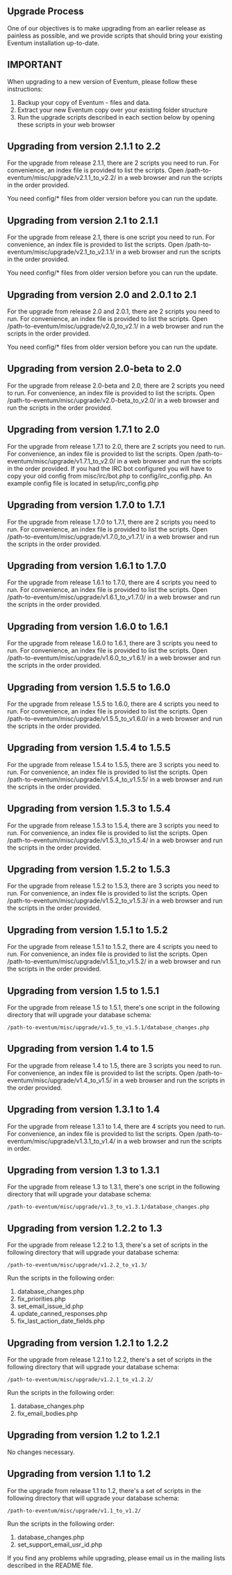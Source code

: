 ## Upgrade Process ##

One of our objectives is to make upgrading from an earlier release as painless as possible, and we provide scripts that should bring your existing Eventum installation up-to-date.

IMPORTANT
---------

When upgrading to a new version of Eventum, please follow these instructions:

1.  Backup your copy of Eventum - files and data.
2.  Extract your new Eventum copy over your existing folder structure
3.  Run the upgrade scripts described in each section below by opening these scripts in your web browser

Upgrading from version 2.1.1 to 2.2
-----------------------------------

For the upgrade from release 2.1.1, there are 2 scripts you need to run. For convenience, an index file is provided to list the scripts. Open /path-to-eventum/misc/upgrade/v2.1.1_to_v2.2/ in a web browser and run the scripts in the order provided.

You need config/\* files from older version before you can run the update.

Upgrading from version 2.1 to 2.1.1
-----------------------------------

For the upgrade from release 2.1, there is one script you need to run. For convenience, an index file is provided to list the scripts. Open /path-to-eventum/misc/upgrade/v2.1_to_v2.1.1/ in a web browser and run the scripts in the order provided.

You need config/\* files from older version before you can run the update.

Upgrading from version 2.0 and 2.0.1 to 2.1
-------------------------------------------

For the upgrade from release 2.0 and 2.0.1, there are 2 scripts you need to run. For convenience, an index file is provided to list the scripts. Open /path-to-eventum/misc/upgrade/v2.0_to_v2.1/ in a web browser and run the scripts in the order provided.

You need config/\* files from older version before you can run the update.

Upgrading from version 2.0-beta to 2.0
--------------------------------------

For the upgrade from release 2.0-beta and 2.0, there are 2 scripts you need to run. For convenience, an index file is provided to list the scripts. Open /path-to-eventum/misc/upgrade/v2.0-beta_to_v2.0/ in a web browser and run the scripts in the order provided.

Upgrading from version 1.7.1 to 2.0
-----------------------------------

For the upgrade from release 1.7.1 to 2.0, there are 2 scripts you need to run. For convenience, an index file is provided to list the scripts. Open /path-to-eventum/misc/upgrade/v1.7.1_to_v2.0/ in a web browser and run the scripts in the order provided. If you had the IRC bot configured you will have to copy your old config from misc/irc/bot.php to config/irc_config.php. An example config file is located in setup/irc_config.php

Upgrading from version 1.7.0 to 1.7.1
-------------------------------------

For the upgrade from release 1.7.0 to 1.7.1, there are 2 scripts you need to run. For convenience, an index file is provided to list the scripts. Open /path-to-eventum/misc/upgrade/v1.7.0_to_v1.7.1/ in a web browser and run the scripts in the order provided.

Upgrading from version 1.6.1 to 1.7.0
-------------------------------------

For the upgrade from release 1.6.1 to 1.7.0, there are 4 scripts you need to run. For convenience, an index file is provided to list the scripts. Open /path-to-eventum/misc/upgrade/v1.6.1_to_v1.7.0/ in a web browser and run the scripts in the order provided.

Upgrading from version 1.6.0 to 1.6.1
-------------------------------------

For the upgrade from release 1.6.0 to 1.6.1, there are 3 scripts you need to run. For convenience, an index file is provided to list the scripts. Open /path-to-eventum/misc/upgrade/v1.6.0_to_v1.6.1/ in a web browser and run the scripts in the order provided.

Upgrading from version 1.5.5 to 1.6.0
-------------------------------------

For the upgrade from release 1.5.5 to 1.6.0, there are 4 scripts you need to run. For convenience, an index file is provided to list the scripts. Open /path-to-eventum/misc/upgrade/v1.5.5_to_v1.6.0/ in a web browser and run the scripts in the order provided.

Upgrading from version 1.5.4 to 1.5.5
-------------------------------------

For the upgrade from release 1.5.4 to 1.5.5, there are 3 scripts you need to run. For convenience, an index file is provided to list the scripts. Open /path-to-eventum/misc/upgrade/v1.5.4_to_v1.5.5/ in a web browser and run the scripts in the order provided.

Upgrading from version 1.5.3 to 1.5.4
-------------------------------------

For the upgrade from release 1.5.3 to 1.5.4, there are 3 scripts you need to run. For convenience, an index file is provided to list the scripts. Open /path-to-eventum/misc/upgrade/v1.5.3_to_v1.5.4/ in a web browser and run the scripts in the order provided.

Upgrading from version 1.5.2 to 1.5.3
-------------------------------------

For the upgrade from release 1.5.2 to 1.5.3, there are 3 scripts you need to run. For convenience, an index file is provided to list the scripts. Open /path-to-eventum/misc/upgrade/v1.5.2_to_v1.5.3/ in a web browser and run the scripts in the order provided.

Upgrading from version 1.5.1 to 1.5.2
-------------------------------------

For the upgrade from release 1.5.1 to 1.5.2, there are 4 scripts you need to run. For convenience, an index file is provided to list the scripts. Open /path-to-eventum/misc/upgrade/v1.5.1_to_v1.5.2/ in a web browser and run the scripts in the order provided.

Upgrading from version 1.5 to 1.5.1
-----------------------------------

For the upgrade from release 1.5 to 1.5.1, there's one script in the following directory that will upgrade your database schema:

`/path-to-eventum/misc/upgrade/v1.5_to_v1.5.1/database_changes.php`

Upgrading from version 1.4 to 1.5
---------------------------------

For the upgrade from release 1.4 to 1.5, there are 3 scripts you need to run. For convenience, an index file is provided to list the scripts. Open /path-to-eventum/misc/upgrade/v1.4_to_v1.5/ in a web browser and run the scripts in the order provided.

Upgrading from version 1.3.1 to 1.4
-----------------------------------

For the upgrade from release 1.3.1 to 1.4, there are 4 scripts you need to run. For convenience, an index file is provided to list the scripts. Open /path-to-eventum/misc/upgrade/v1.3.1_to_v1.4/ in a web browser and run the scripts in order.

Upgrading from version 1.3 to 1.3.1
-----------------------------------

For the upgrade from release 1.3 to 1.3.1, there's one script in the following directory that will upgrade your database schema:

`/path-to-eventum/misc/upgrade/v1.3_to_v1.3.1/database_changes.php`

Upgrading from version 1.2.2 to 1.3
-----------------------------------

For the upgrade from release 1.2.2 to 1.3, there's a set of scripts in the following directory that will upgrade your database schema:

`/path-to-eventum/misc/upgrade/v1.2.2_to_v1.3/`

Run the scripts in the following order:

1.  database_changes.php
2.  fix_priorities.php
3.  set_email_issue_id.php
4.  update_canned_responses.php
5.  fix_last_action_date_fields.php

Upgrading from version 1.2.1 to 1.2.2
-------------------------------------

For the upgrade from release 1.2.1 to 1.2.2, there's a set of scripts in the following directory that will upgrade your database schema:

`/path-to-eventum/misc/upgrade/v1.2.1_to_v1.2.2/`

Run the scripts in the following order:

1.  database_changes.php
2.  fix_email_bodies.php

Upgrading from version 1.2 to 1.2.1
-----------------------------------

No changes necessary.

Upgrading from version 1.1 to 1.2
---------------------------------

For the upgrade from release 1.1 to 1.2, there's a set of scripts in the following directory that will upgrade your database schema:

`/path-to-eventum/misc/upgrade/v1.1_to_v1.2/`

Run the scripts in the following order:

1.  database_changes.php
2.  set_support_email_usr_id.php

If you find any problems while upgrading, please email us in the mailing lists described in the README file.